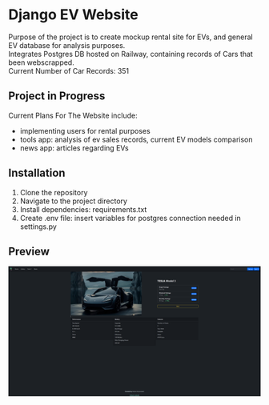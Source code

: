 # **Django EV Website**

Purpose of the project is to create mockup rental site for EVs, and general EV database for analysis purposes.
<br>
Integrates Postgres DB hosted on Railway, containing records of Cars that been webscrapped.
<br>
Current Number of Car Records: 351

## **Project in Progress**
Current Plans For The Website include:
- implementing users for rental purposes
- tools app: analysis of ev sales records, current EV models comparison
- news app: articles regarding EVs

## **Installation**

1. Clone the repository
2. Navigate to the project directory
3. Install dependencies: requirements.txt
4. Create .env file: insert variables for postgres connection needed in settings.py

## Preview ##
![screenshot](media/images/django_website_showcase_example.png)
